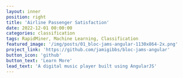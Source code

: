 ```yaml
---
layout: inner
position: right
title: 'Airline Passenger Satisfaction'
date: 2022-12-01 00:00:00
categories: classification
tags: RapidMiner, Machine Learning, Classification
featured_image: '/img/posts/01_bloc-jams-angular-1130x864-2x.png'
project_link: 'https://github.com/jamigibbs/bloc-jams-angular'
button_icon: 'github'
button_text: 'Learn More'
lead_text: 'A digital music player built using AngularJS'
---
```


